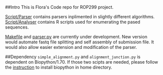 ##Intro
This is Flora's Code repo for ROP299 project.

[Script/Parser](./Script/Parser) contains parsers inplimented in slightly different algorithms. [Script/Analyser](./Script/Analyser) contains R scripts used for enumerating the pased sequences.
    
[Makefile](./Makefile) and [parser.py](./Script/Parser/parser.py) are currently under development. New version would automate fastq file splitting and self assembly of submission file. It would also allow easier extension and modification of the parser.

##Dependency
`simple_alignment.py` and `alignment_junction.py` is dependent on Biopython/1.70. If those two scipts are needed, please follow the [instruction](https://wiki.scinet.utoronto.ca/wiki/index.php/Python) to install biopython in home directory.



